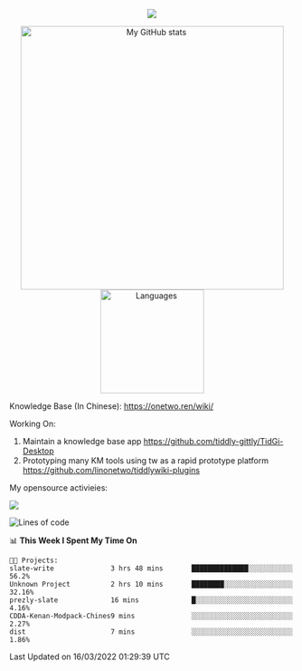 <a href="https://github.com/linonetwo">
    <p align="center">
        <img src="https://github-profile-trophy.vercel.app/?username=linonetwo&column=7&theme=onedark"/>
    </p>
</a>
<a align="center" href="https://github.com/linonetwo">
  <p align="center">
    <img src="https://github-readme-stats.vercel.app/api?username=linonetwo&show_icons=true&count_private=true" alt="My GitHub stats" width="465"/>
    <img src="https://github-readme-stats.vercel.app/api/top-langs/?username=linonetwo&layout=compact&langs_count=10" alt="Languages" height="183">
  </p>
</a>

Knowledge Base (In Chinese): https://onetwo.ren/wiki/

Working On: 

1. Maintain a knowledge base app https://github.com/tiddly-gittly/TidGi-Desktop
1. Prototyping many KM tools using tw as a rapid prototype platform https://github.com/linonetwo/tiddlywiki-plugins

My opensource activieies:

![](https://visitor-badge.glitch.me/badge?page_id=linonetwo.linonetwo)

<!--START_SECTION:waka-->
![Lines of code](https://img.shields.io/badge/From%20Hello%20World%20I%27ve%20Written-2%20Million%20lines%20of%20code-blue)

📊 **This Week I Spent My Time On** 

```text
🐱‍💻 Projects: 
slate-write              3 hrs 48 mins       ██████████████░░░░░░░░░░░   56.2% 
Unknown Project          2 hrs 10 mins       ████████░░░░░░░░░░░░░░░░░   32.16% 
prezly-slate             16 mins             █░░░░░░░░░░░░░░░░░░░░░░░░   4.16% 
CDDA-Kenan-Modpack-Chines9 mins              ░░░░░░░░░░░░░░░░░░░░░░░░░   2.27% 
dist                     7 mins              ░░░░░░░░░░░░░░░░░░░░░░░░░   1.86%

```


 Last Updated on 16/03/2022 01:29:39 UTC
<!--END_SECTION:waka-->
